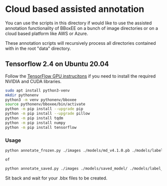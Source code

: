 # Cloud based assisted annotation

You can use the scripts in this directory if would like to use the assisted annotation functionality of BBoxEE on a bunch of image directories or on a cloud based platform like AWS or Azure. 

These annotation scripts will recursively process all directories contained with in the root "data" directory.

## Tensorflow 2.4 on Ubuntu 20.04

Follow the [TensorFlow GPU instrucitons](https://www.tensorflow.org/install/gpu) if you need to install the required NVIDIA and CUDA libraries.


```bash
sudo apt install python3-venv
mkdir pythonenv
python3 -m venv pythonenv/bboxee
source pythonenv/bboxee/bin/activate
python -m pip install --upgrade pip
python -m pip install --upgrade pillow
python -m pip install tqdm
python -m pip install numpy
python -m pip install tensorflow
```

### Usage
```bash
python annotate_frozen.py ./images ./models/md_v4.1.0.pb ./models/label_map.pbtxt 0.8

of

python annotate_saved.py ./images ./models/saved_model/ ./models/label_map.pbtxt 0.8
```

Sit back and wait for your .bbx files to be created.